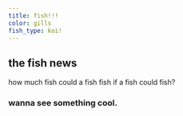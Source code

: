 ```yaml
---
title: fish!!!
color: gills
fish_type: koi!
---
```


## the fish news
how much fish could a fish fish if a fish could fish?


### wanna see something cool. 
